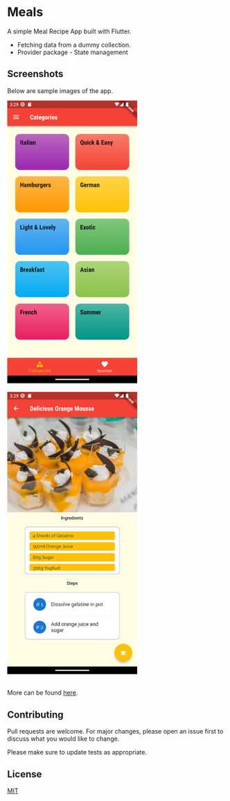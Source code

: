 # Meals

A simple Meal Recipe App built with Flutter. 
* Fetching data from a dummy collection.
* Provider package - State management

## Screenshots

Below are sample images of the app.

<kbd>
<img src="https://github.com/albusaidyy/meals/blob/master/assets/screenshots/1.png" alt="sample meal image" width="300" >
</kbd>
<br>
<br>
  
<kbd> 
<img src="https://github.com/albusaidyy/meals/blob/master/assets/screenshots/3.png" alt="sample meal image" width="300" >
</kbd>
<br>
<br>

More can be found [here](https://github.com/albusaidyy/meals/tree/master/assets/screenshots).


## Contributing
Pull requests are welcome. For major changes, please open an issue first to discuss what you would like to change.

Please make sure to update tests as appropriate.

## License
[MIT](https://choosealicense.com/licenses/mit/)
